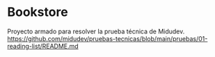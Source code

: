 # Bookstore

Proyecto armado para resolver la prueba técnica de Midudev.<br>
https://github.com/midudev/pruebas-tecnicas/blob/main/pruebas/01-reading-list/README.md
